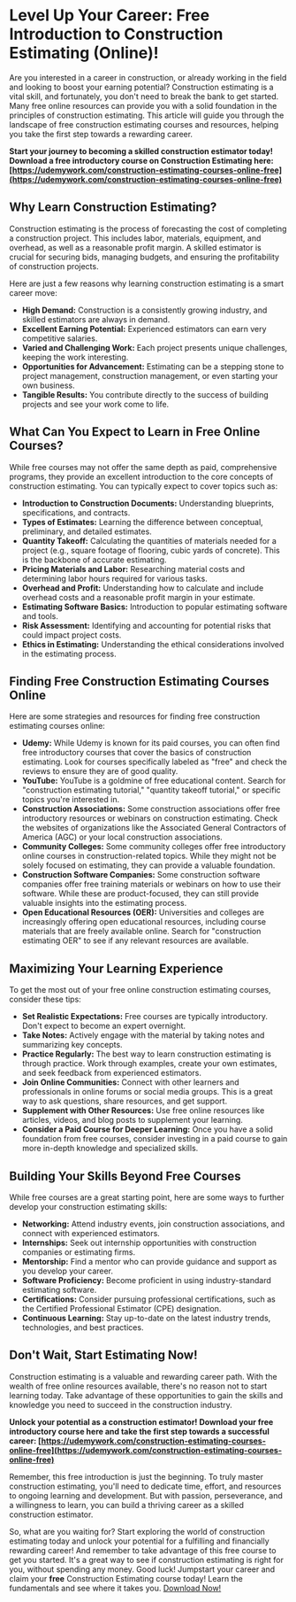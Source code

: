 # Level Up Your Career: Free Introduction to Construction Estimating (Online)!

Are you interested in a career in construction, or already working in the field and looking to boost your earning potential? Construction estimating is a vital skill, and fortunately, you don't need to break the bank to get started. Many free online resources can provide you with a solid foundation in the principles of construction estimating. This article will guide you through the landscape of free construction estimating courses and resources, helping you take the first step towards a rewarding career.

**Start your journey to becoming a skilled construction estimator today! Download a free introductory course on Construction Estimating here: [https://udemywork.com/construction-estimating-courses-online-free](https://udemywork.com/construction-estimating-courses-online-free)**

## Why Learn Construction Estimating?

Construction estimating is the process of forecasting the cost of completing a construction project. This includes labor, materials, equipment, and overhead, as well as a reasonable profit margin. A skilled estimator is crucial for securing bids, managing budgets, and ensuring the profitability of construction projects.

Here are just a few reasons why learning construction estimating is a smart career move:

*   **High Demand:** Construction is a consistently growing industry, and skilled estimators are always in demand.
*   **Excellent Earning Potential:** Experienced estimators can earn very competitive salaries.
*   **Varied and Challenging Work:** Each project presents unique challenges, keeping the work interesting.
*   **Opportunities for Advancement:** Estimating can be a stepping stone to project management, construction management, or even starting your own business.
*   **Tangible Results:** You contribute directly to the success of building projects and see your work come to life.

## What Can You Expect to Learn in Free Online Courses?

While free courses may not offer the same depth as paid, comprehensive programs, they provide an excellent introduction to the core concepts of construction estimating. You can typically expect to cover topics such as:

*   **Introduction to Construction Documents:** Understanding blueprints, specifications, and contracts.
*   **Types of Estimates:** Learning the difference between conceptual, preliminary, and detailed estimates.
*   **Quantity Takeoff:** Calculating the quantities of materials needed for a project (e.g., square footage of flooring, cubic yards of concrete). This is the backbone of accurate estimating.
*   **Pricing Materials and Labor:** Researching material costs and determining labor hours required for various tasks.
*   **Overhead and Profit:** Understanding how to calculate and include overhead costs and a reasonable profit margin in your estimate.
*   **Estimating Software Basics:** Introduction to popular estimating software and tools.
*   **Risk Assessment:** Identifying and accounting for potential risks that could impact project costs.
*   **Ethics in Estimating:** Understanding the ethical considerations involved in the estimating process.

## Finding Free Construction Estimating Courses Online

Here are some strategies and resources for finding free construction estimating courses online:

*   **Udemy:** While Udemy is known for its paid courses, you can often find free introductory courses that cover the basics of construction estimating. Look for courses specifically labeled as "free" and check the reviews to ensure they are of good quality.
*   **YouTube:** YouTube is a goldmine of free educational content. Search for "construction estimating tutorial," "quantity takeoff tutorial," or specific topics you're interested in.
*   **Construction Associations:** Some construction associations offer free introductory resources or webinars on construction estimating. Check the websites of organizations like the Associated General Contractors of America (AGC) or your local construction associations.
*   **Community Colleges:** Some community colleges offer free introductory online courses in construction-related topics. While they might not be solely focused on estimating, they can provide a valuable foundation.
*   **Construction Software Companies:** Some construction software companies offer free training materials or webinars on how to use their software. While these are product-focused, they can still provide valuable insights into the estimating process.
*   **Open Educational Resources (OER):** Universities and colleges are increasingly offering open educational resources, including course materials that are freely available online. Search for "construction estimating OER" to see if any relevant resources are available.

## Maximizing Your Learning Experience

To get the most out of your free online construction estimating courses, consider these tips:

*   **Set Realistic Expectations:** Free courses are typically introductory. Don't expect to become an expert overnight.
*   **Take Notes:** Actively engage with the material by taking notes and summarizing key concepts.
*   **Practice Regularly:** The best way to learn construction estimating is through practice. Work through examples, create your own estimates, and seek feedback from experienced estimators.
*   **Join Online Communities:** Connect with other learners and professionals in online forums or social media groups. This is a great way to ask questions, share resources, and get support.
*   **Supplement with Other Resources:** Use free online resources like articles, videos, and blog posts to supplement your learning.
*   **Consider a Paid Course for Deeper Learning:** Once you have a solid foundation from free courses, consider investing in a paid course to gain more in-depth knowledge and specialized skills.

## Building Your Skills Beyond Free Courses

While free courses are a great starting point, here are some ways to further develop your construction estimating skills:

*   **Networking:** Attend industry events, join construction associations, and connect with experienced estimators.
*   **Internships:** Seek out internship opportunities with construction companies or estimating firms.
*   **Mentorship:** Find a mentor who can provide guidance and support as you develop your career.
*   **Software Proficiency:** Become proficient in using industry-standard estimating software.
*   **Certifications:** Consider pursuing professional certifications, such as the Certified Professional Estimator (CPE) designation.
*   **Continuous Learning:** Stay up-to-date on the latest industry trends, technologies, and best practices.

## Don't Wait, Start Estimating Now!

Construction estimating is a valuable and rewarding career path. With the wealth of free online resources available, there's no reason not to start learning today. Take advantage of these opportunities to gain the skills and knowledge you need to succeed in the construction industry.

**Unlock your potential as a construction estimator! Download your free introductory course here and take the first step towards a successful career: [https://udemywork.com/construction-estimating-courses-online-free](https://udemywork.com/construction-estimating-courses-online-free)**

Remember, this free introduction is just the beginning. To truly master construction estimating, you'll need to dedicate time, effort, and resources to ongoing learning and development. But with passion, perseverance, and a willingness to learn, you can build a thriving career as a skilled construction estimator.

So, what are you waiting for? Start exploring the world of construction estimating today and unlock your potential for a fulfilling and financially rewarding career! And remember to take advantage of this free course to get you started. It's a great way to see if construction estimating is right for you, without spending any money. Good luck!
Jumpstart your career and claim your **free** Construction Estimating course today! Learn the fundamentals and see where it takes you. [Download Now!](https://udemywork.com/construction-estimating-courses-online-free)
